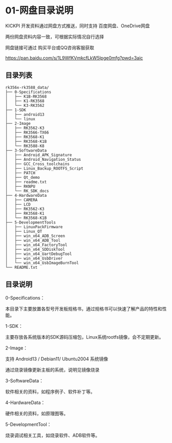 # 01-网盘目录说明





KICKPI 开发资料通过网盘方式推送，同时支持 百度网盘、OneDrive网盘

两份网盘资料内容一致，可根据实际情况自行选择

网盘链接可通过 购买平台或QQ咨询客服获取

https://pan.baidu.com/s/1L9WfKVmkcfLkW5lpge0mfg?pwd=3aic



## 目录列表

```
rk356x-rk3588_data/
├── 0-Specifications
│   ├── K1B-RK3568
│   ├── K1-RK3568
│   └── K3-RK3562
├── 1-SDK
│   ├── android13
│   └── linux
├── 2-Image
│   ├── RK3562-K3
│   ├── RK3566-TX66
│   ├── RK3568-K1
│   ├── RK3568-K1B
│   └── RK3588-K8
├── 3-SoftwareData
│   ├── Android_APK_Signature
│   ├── Android_Navigation_Status
│   ├── GCC_Cross_toolchains
│   ├── Linux_Backup_ROOTFS_Script
│   ├── PATCH
│   ├── Qt_demo
│   ├── readme.txt
│   ├── RKNPU
│   └── RK_SDK_docs
├── 4-HardwareData
│   ├── CAMERA
│   ├── LCD
│   ├── RK3562-K3
│   ├── RK3568-K1
│   └── RK3568-K1B
├── 5-DevelopmentTools
│   ├── LinuxPackFirmware
│   ├── Linux_QT
│   ├── win_x64_ADB_Screen
│   ├── win_x64_ADB_Tool
│   ├── win_x64_FactoryTool
│   ├── win_x64_SDDiskTool
│   ├── win_x64_UartDebugTool
│   ├── win_x64_UsbDriver
│   └── win_x64_UsbImageBurnTool
└── README.txt
```

## 目录说明

0-Specifications：

本目录下主要放置各型号开发板规格书，通过规格书可以快速了解产品的特性和性能。



1-SDK：

主要存放各系统版本的SDK源码压缩包，Linux系统rootfs镜像，会不定期更新。



2-Image：

支持 Android13 / Debian11/ Ubuntu2004 系统镜像

通过烧录镜像更新主板的系统，说明见镜像烧录



3-SoftwareData：

软件相关的资料，如程序例子、软件补丁等。



4-HardwareData：

硬件相关的资料，如原理图等。



5-DevelopmentTool：

烧录调试相关工具，如烧录软件、ADB软件等。

